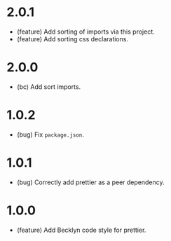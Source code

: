 2.0.1
=====

*   (feature) Add sorting of imports via this project.
*   (feature) Add sorting css declarations.

2.0.0
=====

*   (bc) Add sort imports.


1.0.2
=====

*   (bug) Fix `package.json`.


1.0.1
=====

*   (bug) Correctly add prettier as a peer dependency.


1.0.0
=====

*   (feature) Add Becklyn code style for prettier.
